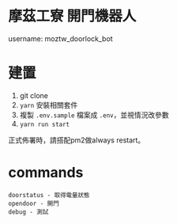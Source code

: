 摩茲工寮 開門機器人
===

username: moztw_doorlock_bot

建置
===
1. git clone
2. `yarn` 安裝相關套件
3. 複製 `.env.sample` 檔案成 `.env`，並視情況改參數
4. `yarn run start`

正式佈署時，請搭配pm2做always restart。


commands
===
```
doorstatus - 取得電量狀態
opendoor - 開門
debug - 測試
```